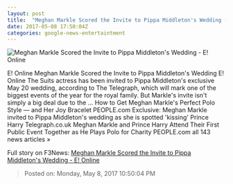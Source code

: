 ```yaml
---
layout: post
title:  "Meghan Markle Scored the Invite to Pippa Middleton's Wedding - E! Online"
date: 2017-05-08 17:50:04Z
categories: google-news-entertaintment
---
```


![Meghan Markle Scored the Invite to Pippa Middleton's Wedding - E! Online](http://akns-images.eonline.com/eol_images/Entire_Site/201748/rs_600x600-170508103846-600.pippa-middleton-meghan-markle-wedding.jpg?downsize=450:*&crop=450:350;left,top)

E! Online Meghan Markle Scored the Invite to Pippa Middleton's Wedding E! Online The Suits actress has been invited to Pippa Middleton's exclusive May 20 wedding, according to The Telegraph, which will mark one of the biggest events of the year for the royal family. But Markle's invite isn't simply a big deal due to the ... How to Get Meghan Markle's Perfect Polo Style — and Her Joy Bracelet PEOPLE.com Exclusive: Meghan Markle invited to Pippa Middleton's wedding as she is spotted 'kissing' Prince Harry Telegraph.co.uk Meghan Markle and Prince Harry Attend Their First Public Event Together as He Plays Polo for Charity PEOPLE.com all 143 news articles »


Full story on F3News: [Meghan Markle Scored the Invite to Pippa Middleton's Wedding - E! Online](http://www.f3nws.com/n/xAXPVC)

> Posted on: Monday, May 8, 2017 10:50:04 PM
